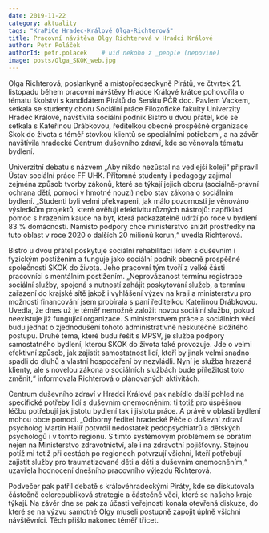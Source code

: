 ```yaml
---
date: 2019-11-22
category: aktuality
tags: "KraPiCe Hradec-Králové Olga-Richterová"
title: Pracovní návštěva Olgy Richterová v Hradci Králové
author: Petr Poláček
authorId: petr.polacek    # uid nekoho z _people (nepoviné)
image: posts/Olga_SKOK_web.jpg
---
```


Olga Richterová, poslankyně a místopředsedkyně Pirátů, ve čtvrtek 21. listopadu během pracovní návštěvy Hradce Králové krátce pohovořila o tématu školství s kandidátem Pirátů do Senátu PČR doc. Pavlem Vackem, setkala se studenty oboru Sociální práce Filozofické fakulty Univerzity Hradec Králové, navštívila sociální podnik Bistro u dvou přátel, kde se setkala s Kateřinou Drábkovou, ředitelkou obecně prospěšné organizace Skok do života s téměř stovkou klientů se speciálními potřebami, a na závěr navštívila hradecké Centrum duševního zdraví, kde se věnovala tématu bydlení. 

Univerzitní debatu s názvem „Aby nikdo nezůstal na vedlejší koleji“ připravil Ústav sociální práce FF UHK. Přítomné studenty i pedagogy zajímal zejména způsob tvorby zákonů, které se týkají jejich oboru (sociálně-právní ochrana dětí, pomoci v hmotné nouzi) nebo stav zákona o sociálním bydlení. „Studenti byli velmi překvapeni, jak málo pozornosti je věnováno výsledkům projektů, které ověřují efektivitu různých nástrojů: například pomoc s hrazením kauce na byt, která prokazatelně udrží po roce v bydlení 83 % domácností. Namísto podpory chce ministerstvo snížit prostředky na tuto oblast v roce 2020 o dalších 20 milionů korun,“ uvedla Richterová. 

Bistro u dvou přátel poskytuje sociální rehabilitaci lidem s duševním i fyzickým postižením a funguje jako sociální podnik obecně prospěšné společnosti SKOK do života. Jeho pracovní tým tvoří z velké části pracovníci s mentálním postižením. „Neprovázanost termínu registrace sociální služby, spojená s nutností zahájit poskytování služeb, a termínu zařazení do krajské sítě jakož i vyhlášení výzev na kraji a ministerstvu pro možnosti financování jsem probírala s paní ředitelkou Kateřinou Drábkovou. Uvedla, že dnes už je téměř nemožné založit novou sociální službu, pokud neexistuje již fungující organizace. S ministerstvem práce a sociálních věcí budu jednat o zjednodušení tohoto administrativně neskutečně složitého postupu. Druhé téma, které budu řešit s MPSV, je služba podpory samostatného bydlení, kterou SKOK do života také provozuje. Jde o velmi efektivní způsob, jak zajistit samostatnost lidí, kteří by jinak velmi snadno spadli do dluhů a vlastní hospodaření by nezvládli. Nyní je služba hrazená klienty, ale s novelou zákona o sociálních službách bude příležitost toto změnit,“ informovala Richterová o plánovaných aktivitách. 

Centrum duševního zdraví v Hradci Králové pak nabídlo další pohled na specifické potřeby lidí s duševním onemocněním: ti totiž pro úspěšnou léčbu potřebují jak jistotu bydlení tak i jistotu práce. A právě v oblasti bydlení mohou obce pomoci. „Odborný ředitel hradecké Péče o duševní zdraví psycholog Martin Halíř potvrdil nedostatek pedopsychiatrů a dětských psychologů i v tomto regionu. S tímto systémovým problémem se obrátím nejen na Ministerstvo zdravotnictví, ale i na zdravotní pojišťovny. Stejnou potíž mi totiž při cestách po regionech potvrzují všichni, kteří potřebují zajistit služby pro traumatizované děti a děti s duševním onemocněním,“ uzavřela hodnocení dnešního pracovního výjezdu Richterová.

Podvečer pak patřil debatě s královéhradeckými Piráty, kde se diskutovala částečně celorepubliková strategie a částečně věci, které se našeho kraje týkají. Na závěr dne se pak za účasti veřejnosti konala otevřená diskuze, do které se na výzvu samotné Olgy museli postupně zapojit úplně všichni návštěvníci. Těch přišlo nakonec téměř třicet.

